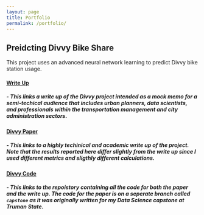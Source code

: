 ```yaml
---
layout: page
title: Portfolio
permalink: /portfolio/
---
```

## Preidcting Divvy Bike Share 
This project uses an advanced neural network learning to predict Divvy bike station usage.
#### [Write Up](/divvy_write_up/)
##### - This links a write up of the Divvy project intended as a mock memo for a semi-techical audience that includes urban planners, data scientists, and professionals within the transportation management and city administration sectors.
#### [Divvy Paper](https://github.com/noahba65/stemGNN_divvy/blob/capstone/Assignments/final-paper/final_paper.pdf)
##### - This links to a highly techinical and academic write up of the project. Note that the results reported here differ slightly from the write up since I used different metrics and sligthly different calculations. 

#### [Divvy Code](https://github.com/noahba65/stemGNN_divvy)
##### - This links to the repoistory containing all the code for both the paper and the write up. The code for the paper is on a seperate branch called `capstone` as it was originally written for my Data Science capstone at Truman State. 
